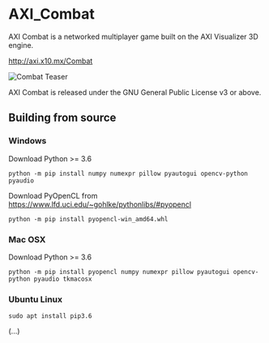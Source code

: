 # AXI_Combat
AXI Combat is a networked multiplayer game built on the AXI Visualizer 3D engine.

http://axi.x10.mx/Combat

![Combat Teaser](https://agentxindustries.neocities.org/Combat/DOF_Screenshot%202020%20May%2014%2006-29-01.png)

AXI Combat is released under the GNU General Public License v3 or above.

## Building from source

### Windows
Download Python >= 3.6
```
python -m pip install numpy numexpr pillow pyautogui opencv-python pyaudio
```
Download PyOpenCL from https://www.lfd.uci.edu/~gohlke/pythonlibs/#pyopencl
```
python -m pip install pyopencl-win_amd64.whl
```

### Mac OSX
Download Python >= 3.6
```
python -m pip install pyopencl numpy numexpr pillow pyautogui opencv-python pyaudio tkmacosx
```

### Ubuntu Linux
```
sudo apt install pip3.6
```
(...)
